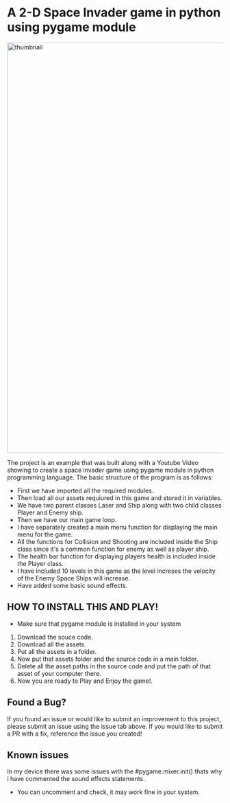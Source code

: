 # A 2-D Space Invader game in python using pygame module

<img width="956" alt="thumbnail" src="https://github.com/Bsouro911/GAME-SPACE_INVADERS/assets/121687237/082ac21d-00ec-4164-a756-29fc61acccd5">

The project is an example that was built along with a Youtube Video showing to create a space invader game using pygame module in python programming language. The basic structure of the program is as follows:

* First we have imported all the required modules.
* Then load all our assets requiured in this game and stored it in variables.
* We have two parent classes Laser and Ship along with two child classes Player and Enemy ship.
* Then we have our main game loop.
* I have separately created a main menu function for displaying the main menu for the game.
* All the functions for Collision and Shooting are included inside the Ship class since it's a common function for enemy as well as player ship.
* The health bar function for displaying players health is included inside the Player class.
* I have included 10 levels in this game as the level increses the velocity of the Enemy Space Ships will increase.
* Have added some basic sound effects.

## HOW TO INSTALL THIS AND PLAY!

* Make sure that pygame module is installed in your system
1. Download the souce code.
2. Download all the assets.
3. Put all the assets in a folder.
4. Now put that assets folder and the source code in a main folder.
5. Delete all the asset paths in the source code and put the path of that asset of your computer there.
6. Now you are ready to Play and Enjoy the game!.

## Found a Bug?

If you found an issue or would like to submit an improvement to this project, please submit an issue using the issue tab above. If you would like to submit a PR with a fix, reference the issue you created!

## Known issues

In my device there was some issues with the #pygame.mixer.init() thats why i have commented the sound effects statements.
* You can uncomment and check, it may work fine in your system.
